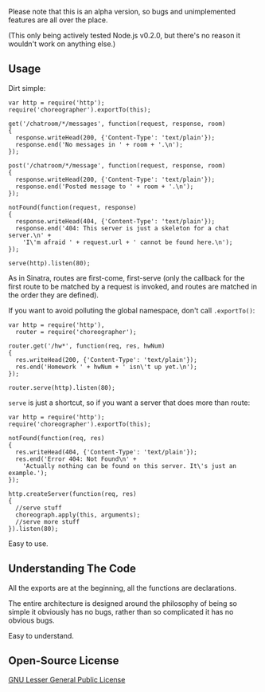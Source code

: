 Please note that this is an alpha version, so bugs and unimplemented features
are all over the place.

(This only being actively tested Node.js v0.2.0, but there's no reason it
wouldn't work on anything else.)

Usage
-----

Dirt simple:

    var http = require('http');
    require('choreographer').exportTo(this);
    
    get('/chatroom/*/messages', function(request, response, room)
    {
      response.writeHead(200, {'Content-Type': 'text/plain'});
      response.end('No messages in ' + room + '.\n');
    });
    
    post('/chatroom/*/message', function(request, response, room)
    {
      response.writeHead(200, {'Content-Type': 'text/plain'});
      response.end('Posted message to ' + room + '.\n');
    });
    
    notFound(function(request, response)
    {
      response.writeHead(404, {'Content-Type': 'text/plain'});
      response.end('404: This server is just a skeleton for a chat server.\n' +
        'I\'m afraid ' + request.url + ' cannot be found here.\n');
    });
    
    serve(http).listen(80);

As in Sinatra, routes are first-come, first-serve (only the callback for the
first route to be matched by a request is invoked, and routes are matched in the
order they are defined).

If you want to avoid polluting the global namespace, don't call `.exportTo()`:

    var http = require('http'),
      router = require('choreographer');
    
    router.get('/hw*', function(req, res, hwNum)
    {
      res.writeHead(200, {'Content-Type': 'text/plain'});
      res.end('Homework ' + hwNum + ' isn\'t up yet.\n');
    });
    
    router.serve(http).listen(80);

`serve` is just a shortcut, so if you want a server that does more than route:

    var http = require('http');
    require('choreographer').exportTo(this);
    
    notFound(function(req, res)
    {
      res.writeHead(404, {'Content-Type': 'text/plain'});
      res.end('Error 404: Not Found\n' +
        'Actually nothing can be found on this server. It\'s just an example.');
    });
    
    http.createServer(function(req, res)
    {
      //serve stuff
      choreograph.apply(this, arguments);
      //serve more stuff
    }).listen(80);

Easy to use.

Understanding The Code
----------------------

All the exports are at the beginning, all the functions are declarations.

The entire architecture is designed around the philosophy of being so simple
it obviously has no bugs, rather than so complicated it has no obvious bugs.

Easy to understand.

Open-Source License
-------------------

[GNU Lesser General Public License](http://www.gnu.org/licenses/lgpl.html)
